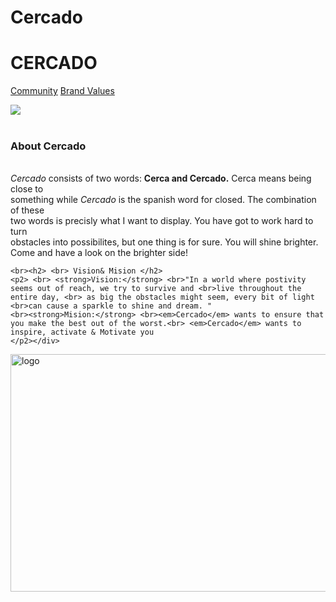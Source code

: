 # Cercado
<!doctype html>
<html>
<head>
<meta charset="utf-8">
<title>CERCADO</title>
<link href="css/styles.css" rel="stylesheet" type="text/css">
</head>
<link rel="preconnect" href="https://fonts.googleapis.com">
<link rel="preconnect" href="https://fonts.gstatic.com" crossorigin>
<link href="https://fonts.googleapis.com/css2?family=Updock&display=swap" rel="stylesheet">

	
<h1>CERCADO</h1>

<a href="Cercadocommunity.html">Community</a>
<a href="CercadoBrandValues.html" title="Brand Values">Brand Values</a>

<div class="container"> 
<div class="image-col"> 
	<img src="images/communityspirit.jpg" alt=" "/>
  </div>
	<div class="text-col"> 
<br> <h3>About Cercado</h3>
   <p1>
	<br> <em>Cercado</em> consists of two words: <strong>Cerca and Cercado.</strong> Cerca means being close to <br>something while <em>Cercado</em> is the spanish word for closed. The combination of these <br>two words is precisly what I want to display. You have got to work hard to turn <br>obstacles into possibilites, but one thing is for sure. You will shine brighter. <br>Come and have a look on the brighter side!</p1></div>
</div>
	

	<br><h2> <br> Vision& Mision </h2> 
	<p2> <br> <strong>Vision:</strong> <br>"In a world where postivity seems out of reach, we try to survive and <br>live throughout the entire day, <br> as big the obstacles might seem, every bit of light <br>can cause a sparkle to shine and dream. "
	<br><strong>Mision:</strong> <br><em>Cercado</em> wants to ensure that you make the best out of the worst.<br> <em>Cercado</em> wants to inspire, activate & Motivate you
	</p2></div>

	
	
<body>
<img src="images/Tekengebied 1.png" width="920" height="380" alt="logo"/>
	
	
<style> body { background-image: url('images/mirroring-water-blue-green.jpg');
		}
	</style>    
</body>
</html>

